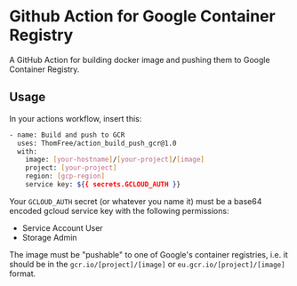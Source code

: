 # Github Action for Google Container Registry

A GitHub Action for building docker image and pushing them to Google Container Registry.

## Usage

In your actions workflow, insert this:

```bash
- name: Build and push to GCR
  uses: ThomFree/action_build_push_gcr@1.0
  with:
    image: [your-hostname]/[your-project]/[image]
    project: [your-project]
    region: [gcp-region]
    service key: ${{ secrets.GCLOUD_AUTH }}
```

Your `GCLOUD_AUTH` secret (or whatever you name it) must be a base64 encoded
gcloud service key with the following permissions:
- Service Account User
- Storage Admin

The image must be "pushable" to one of Google's container registries, i.e. it
should be in the `gcr.io/[project]/[image]` or `eu.gcr.io/[project]/[image]`
format.